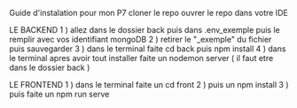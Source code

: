 Guide d'instalation pour mon P7
cloner le repo
ouvrer le repo dans votre IDE

LE BACKEND
1 ) allez dans le dossier back puis dans .env_exemple puis le remplir avec vos identifiant mongoDB
2 ) retirer le "_exemple" du fichier puis sauvegarder
3 ) dans le terminal faite cd back puis npm install
4 ) dans le terminal apres avoir tout installer faite un nodemon server ( il faut etre dans le dossier back )

LE FRONTEND
1 ) dans le terminal faite un cd front
2 ) puis un npm install
3 ) puis faite un npm run serve
